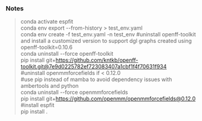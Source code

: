 ### Notes

>conda activate espfit  
>conda env export --from-history > test_env.yaml  
>conda env create -f test_env.yaml -n test_env 
>#uninstall openff-toolkit and install a customized version to support dgl graphs created using openff-toolkit=0.10.6  
>conda uninstall --force openff-toolkit  
>pip install git+https://github.com/kntkb/openff-toolkit.git@7e9d0225782ef723083407a1cbf1f4f70631f934  
>#uninstall openmmforcefields if < 0.12.0  
>#use pip instead of mamba to avoid dependency issues with ambertools and python  
>conda uninstall --force openmmforcefields  
>pip install git+https://github.com/openmm/openmmforcefields@0.12.0  
>#install espfit  
>pip install .  
